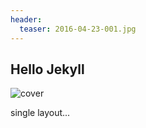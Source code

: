 ```yaml
---
header:
  teaser: 2016-04-23-001.jpg
---
```

## Hello Jekyll

![cover](https://sheng0328.github.io/images/2016-04-23-001.jpg)

single layout...
